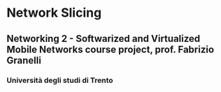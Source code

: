 # Network Slicing


## Networking 2 - Softwarized and Virtualized Mobile Networks course project, prof. Fabrizio Granelli

### Università degli studi di Trento 
